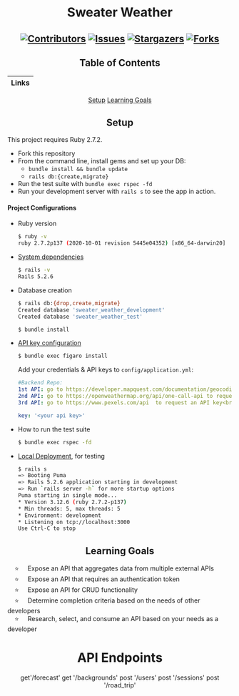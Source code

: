 <div align="center">

# Sweater Weather
[![Contributors][contributors-shield]][contributors-url]
[![Issues][issues-shield]][issues-url]
[![Stargazers][stars-shield]][stars-url]
[![Forks][forks-shield]][forks-url]
---


## Table of Contents
|Links
|--- |
[Setup](#setup)
[Learning Goals](#learning-goals)

</div>

<div align="center">

## Setup

</div>


  This project requires Ruby 2.7.2.

  * Fork this repository
  * From the command line, install gems and set up your DB:
      * `bundle install && bundle update`
      * `rails db:{create,migrate}`
  * Run the test suite with `bundle exec rspec -fd`
  * Run your development server with `rails s` to see the app in action.

#### Project Configurations

  * Ruby version
      ```bash
      $ ruby -v
      ruby 2.7.2p137 (2020-10-01 revision 5445e04352) [x86_64-darwin20]
      ```

  * [System dependencies](https://github.com/jrwhitmer/sweater_weather/blob/main/Gemfile)
      ```bash
      $ rails -v
      Rails 5.2.6
      ```

  * Database creation
      ```bash
      $ rails db:{drop,create,migrate}
      Created database 'sweater_weather_development'
      Created database 'sweater_weather_test'
      ```

      ```bash
      $ bundle install
      ```

  * [API key configuration](https://github.com/laserlemon/figaro)
      ```bash
      $ bundle exec figaro install
      ```
      Add your credentials & API keys to `config/application.yml`:

      ```yml
      #Backend Repo:
      1st API: go to https://developer.mapquest.com/documentation/geocoding-api/ to request an API key<br>
      2nd API: go to https://openweathermap.org/api/one-call-api to request an API key<br>
      3rd API: go to https://www.pexels.com/api  to request an API key<br>

      key: '<your api key>'
      ```

  * How to run the test suite
      ```bash
      $ bundle exec rspec -fd
      ```

  * [Local Deployment](http://localhost:3000), for testing
      ```bash
      $ rails s
      => Booting Puma
      => Rails 5.2.6 application starting in development
      => Run `rails server -h` for more startup options
      Puma starting in single mode...
      * Version 3.12.6 (ruby 2.7.2-p137)
      * Min threads: 5, max threads: 5
      * Environment: development
      * Listening on tcp://localhost:3000
      Use Ctrl-C to stop
      ```


<div align="center">

## Learning Goals

</div>


&nbsp; &nbsp; ⭐ &nbsp; &nbsp; Expose an API that aggregates data from multiple external APIs<br>
&nbsp; &nbsp; ⭐ &nbsp; &nbsp; Expose an API that requires an authentication token<br>
&nbsp; &nbsp; ⭐ &nbsp; &nbsp; Expose an API for CRUD functionality<br>
&nbsp; &nbsp; ⭐ &nbsp; &nbsp; Determine completion criteria based on the needs of other developers<br>
&nbsp; &nbsp; ⭐ &nbsp; &nbsp; Research, select, and consume an API based on your needs as a developer<br>

<div align="center">


# API Endpoints

get'/forecast'
get '/backgrounds'
post '/users'
post '/sessions'
post '/road_trip'

</div>

<!-- MARKDOWN LINKS & IMAGES -->

[contributors-shield]: https://img.shields.io/github/contributors/jrwhitmer/sweater_weather.svg?style=flat-square
[contributors-url]: https://github.com/jrwhitmer/sweater_weather/graphs/contributors
[forks-shield]: https://img.shields.io/github/forks/jrwhitmer/sweater_weather.svg?style=flat-square
[forks-url]: https://github.com/jrwhitmer/sweater_weather/network/members
[stars-shield]: https://img.shields.io/github/stars/jrwhitmer/sweater_weather.svg?style=flat-square
[stars-url]: https://github.com/jrwhitmer/sweater_weather/stargazers
[issues-shield]: https://img.shields.io/github/issues/jrwhitmer/sweater_weather.svg?style=flat-square
[issues-url]: https://github.com/jrwhitmer/sweater_weather/issues
